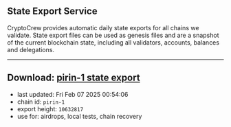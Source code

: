 ## State Export Service
CryptoCrew provides automatic daily state exports for all chains we validate. State export files can be used as genesis files and are a snapshot of the current blockchain state, including all validators, accounts, balances and delegations.

---
**Download: [pirin-1 state export](https://dl-eu2.ccvalidators.com/SERVICE/nolus/pirin-1_export_10632817.json)**
---

- last updated: Fri Feb 07 2025 00:54:06
- chain id: `pirin-1`
- export height: `10632817`
- use for: airdrops, local tests, chain recovery
